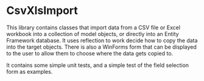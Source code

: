CsvXlsImport
============

This library contains classes that import data from a CSV file or Excel workbook into a collection of model objects, or directly into an Entity Framework database. It uses reflection to work decide how to copy the data into the target objects. There is also a WinForms form that can be displayed to the user to allow them to choose where the data gets copied to.

It contains some simple unit tests, and a simple test of the field selection form as examples. 